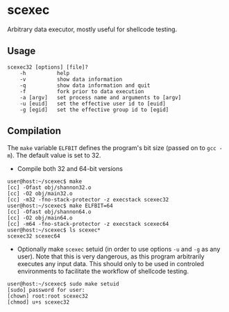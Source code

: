 scexec
======
Arbitrary data executor, mostly useful for shellcode testing.

Usage
-----
```
scexec32 [options] [file]?
	-h          help
	-v          show data information
	-q          show data information and quit
	-f          fork prior to data execution
	-a [argv]   set process name and arguments to [argv]
	-u [euid]   set the effective user id to [euid]
	-g [egid]   set the effective group id to [egid]
```

Compilation
-----------
The `make` variable `ELFBIT` defines the program's bit size (passed on to `gcc -m`). The default value is set to 32.

* Compile both 32 and 64-bit versions
```
user@host:~/scexec$ make
[cc] -Ofast obj/shannon32.o
[cc] -O2 obj/main32.o
[cc] -m32 -fno-stack-protector -z execstack scexec32
user@host:~/scexec$ make ELFBIT=64
[cc] -Ofast obj/shannon64.o
[cc] -O2 obj/main64.o
[cc] -m64 -fno-stack-protector -z execstack scexec64
user@host:~/scexec$ ls scexec*
scexec32 scexec64
```

* Optionally make `scexec` setuid (in order to use options `-u` and `-g` as any user). Note that this is very dangerous, as this program arbitrarily executes any input data. This should only to be used in controled environments to facilitate the workflow of shellcode testing.
```
user@host:~/scexec$ sudo make setuid
[sudo] password for user:
[chown] root:root scexec32
[chmod] u+s scexec32
```

